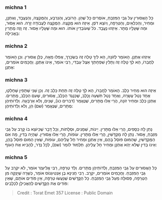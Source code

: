 
### michna 1
כָּל הָאֲסוּרִין עַל גַּבֵּי הַמִּזְבֵּחַ, אוֹסְרִים כָּל שֶׁהֵן. הָרוֹבֵעַ, וְהַנִּרְבָּע, וְהַמֻּקְצֶה, וְהַנֶּעֱבָד, וְאֶתְנָן, וּמְחִיר, וְהַכִּלְאַיִם, וְהַטְּרֵפָה, וְיוֹצֵא דֹפֶן. אֵיזֶה הוּא מֻקְצֶה. הַמֻּקְצֶה לַעֲבוֹדָה זָרָה. הוּא אָסוּר, וּמַה שֶּׁעָלָיו מֻתָּר. אֵיזֶהוּ נֶעֱבָד. כֹּל שֶׁעוֹבְדִין אוֹתוֹ. הוּא וּמַה שֶּׁעָלָיו אָסוּר. זֶה וָזֶה מֻתָּרִין בַּאֲכִילָה: 

### michna 2
אֵיזֶהוּ אֶתְנָן. הָאוֹמֵר לְזוֹנָה, הֵא לִיךְ טָלֶה זֶה בִשְׂכָרֵךְ, אֲפִלּוּ מֵאָה, כֻּלָּן אֲסוּרִין. וְכֵן הָאוֹמֵר לַחֲבֵרוֹ, הֵא לְךָ טָלֶה זֶה וְתָלִין שִׁפְחָתְךָ אֵצֶל עַבְדִּי, רַבִּי אוֹמֵר, אֵינוֹ אֶתְנָן. וַחֲכָמִים אוֹמְרִים, אֶתְנָן: 

### michna 3
אֵיזֶה הוּא מְחִיר כֶּלֶב. הָאוֹמֵר לַחֲבֵרוֹ, הֵא לְךָ טָלֶה זֶה תַּחַת כֶּלֶב זֶה. וְכֵן שְׁנֵי שֻׁתָּפִין שֶׁחָלְקוּ, אֶחָד נָטַל עֲשָׂרָה, וְאֶחָד נָטַל תִּשְׁעָה וָכֶלֶב, שֶׁכְּנֶגֶד הַכֶּלֶב, אֲסוּרִים, שֶׁעִם הַכֶּלֶב, מֻתָּרִים. אֶתְנַן כֶּלֶב וּמְחִיר זוֹנָה, הֲרֵי אֵלּוּ מֻתָּרִים, שֶׁנֶּאֱמַר (דברים כג), שְׁנַיִם, וְלֹא אַרְבָּעָה. וַלְדוֹתֵיהֶן מֻתָּרִים, שֶׁנֶּאֱמַר (שם) הֵן, וְלֹא וַלְדוֹתֵיהֶן: 

### michna 4
נָתַן לָהּ כְּסָפִים, הֲרֵי אֵלּוּ מֻתָּרִין. יֵינוֹת, שְׁמָנִים, וּסְלָתוֹת, וְכָל דָּבָר שֶׁכַּיּוֹצֵא בוֹ קָרֵב עַל גַּבֵּי מִזְבֵּחַ, אָסוּר. נָתַן לָהּ מֻקְדָּשִׁין, הֲרֵי אֵלּוּ מֻתָּרִין. עוֹפוֹת, הֲרֵי אֵלּוּ אֲסוּרִין. שֶׁהָיָה בַדִּין, מָה אִם הַמֻּקְדָּשִׁין, שֶׁהַמּוּם פּוֹסֵל בָּהֶם, אֵין אֶתְנָן וּמְחִיר חָל עֲלֵיהֶם, עוֹפוֹת, שֶׁאֵין הַמּוּם פּוֹסֵל בָּהֶן, אֵינוֹ בַדִּין שֶׁלֹּא יְהֵא אֶתְנָן וּמְחִיר חָל עֲלֵיהֶן. תַּלְמוּד לוֹמַר (שם), לְכָל נֶדֶר, לְהָבִיא אֶת הָעוֹף: 

### michna 5
כָּל הָאֲסוּרִים עַל גַּבֵּי הַמִּזְבֵּחַ, וַלְדוֹתֵיהֶן מֻתָּרִים. וְלַד טְרֵפָה, רַבִּי אֱלִיעֶזֶר אוֹמֵר, לֹא יִקְרַב עַל גַּבֵּי הַמִּזְבֵּחַ. וַחֲכָמִים אוֹמְרִים, יִקְרָב. רַבִּי חֲנִינָא בֶן אַנְטִיגְנוֹס אוֹמֵר, כְּשֵׁרָה שֶׁיָּנְקָה מִן הַטְּרֵפָה, פְּסוּלָה מֵעַל גַּבֵּי הַמִּזְבֵּחַ. כָּל הַקֳּדָשִׁים שֶׁנַּעֲשׂוּ טְרֵפָה, אֵין פּוֹדִים אוֹתָם, שֶׁאֵין פּוֹדִים אֶת הַקֳּדָשִׁים לְהַאֲכִילָן לִכְלָבִים: 

>Credit : Torat Emet 357
>License : Public Domain 